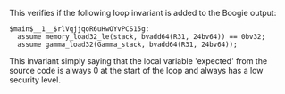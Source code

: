 This verifies if the following loop invariant is added to the Boogie output:

```
$main$__1__$rlVqjjqoR6uHwOYvPCS15g:
  assume memory_load32_le(stack, bvadd64(R31, 24bv64)) == 0bv32;
  assume gamma_load32(Gamma_stack, bvadd64(R31, 24bv64));
```

This invariant simply saying that the local variable 'expected' from the source code is always 0 at the start of the loop and always has a low security level.